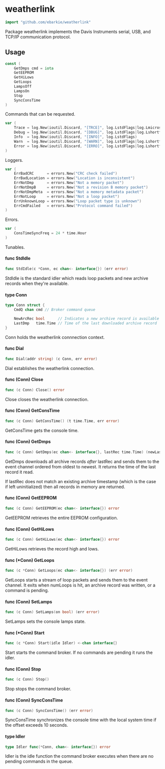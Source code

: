 # weatherlink

```go
import "github.com/ebarkie/weatherlink"
```

Package weatherlink implements the Davis Instruments serial, USB, and TCP/IP
communication protocol.

## Usage

```go
const (
	GetDmps cmd = iota
	GetEEPROM
	GetHiLows
	GetLoops
	LampsOff
	LampsOn
	Stop
	SyncConsTime
)
```
Commands that can be requested.

```go
var (
	Trace = log.New(ioutil.Discard, "[TRCE]", log.LstdFlags|log.Lmicroseconds|log.Lshortfile)
	Debug = log.New(ioutil.Discard, "[DBUG]", log.LstdFlags|log.Lshortfile)
	Info  = log.New(ioutil.Discard, "[INFO]", log.LstdFlags)
	Warn  = log.New(ioutil.Discard, "[WARN]", log.LstdFlags|log.Lshortfile)
	Error = log.New(ioutil.Discard, "[ERRO]", log.LstdFlags|log.Lshortfile)
)
```
Loggers.

```go
var (
	ErrBadCRC      = errors.New("CRC check failed")
	ErrBadLocation = errors.New("Location is inconsistent")
	ErrNotDmp      = errors.New("Not a memory packet")
	ErrNotDmpB     = errors.New("Not a revision B memory packet")
	ErrNotDmpMeta  = errors.New("Not a memory metadata packet")
	ErrNotLoop     = errors.New("Not a loop packet")
	ErrUnknownLoop = errors.New("Loop packet type is unknown")
	ErrCmdFailed   = errors.New("Protocol command failed")
)
```
Errors.

```go
var (
	ConsTimeSyncFreq = 24 * time.Hour
)
```
Tunables.

#### func  StdIdle

```go
func StdIdle(c *Conn, ec chan<- interface{}) (err error)
```
StdIdle is the standard idler which reads loop packets and new archive records
when they're available.

#### type Conn

```go
type Conn struct {
	CmdQ chan cmd // Broker command queue

	NewArcRec bool      // Indicates a new archive record is available
	LastDmp   time.Time // Time of the last downloaded archive record
}
```

Conn holds the weatherlink connnection context.

#### func  Dial

```go
func Dial(addr string) (c Conn, err error)
```
Dial establishes the weatherlink connection.

#### func (Conn) Close

```go
func (c Conn) Close() error
```
Close closes the weatherlink connection.

#### func (Conn) GetConsTime

```go
func (c Conn) GetConsTime() (t time.Time, err error)
```
GetConsTime gets the console time.

#### func (Conn) GetDmps

```go
func (c Conn) GetDmps(ec chan<- interface{}, lastRec time.Time) (newLastRec time.Time, err error)
```
GetDmps downloads all archive records *after* lastRec and sends them to the
event channel ordered from oldest to newest. It returns the time of the last
record it read.

If lastRec does not match an existing archive timestamp (which is the case if
left uninitialized) then all records in memory are returned.

#### func (Conn) GetEEPROM

```go
func (c Conn) GetEEPROM(ec chan<- interface{}) error
```
GetEEPROM retrieves the entire EEPROM configuration.

#### func (Conn) GetHiLows

```go
func (c Conn) GetHiLows(ec chan<- interface{}) error
```
GetHiLows retrieves the record high and lows.

#### func (*Conn) GetLoops

```go
func (c *Conn) GetLoops(ec chan<- interface{}) (err error)
```
GetLoops starts a stream of loop packets and sends them to the event channel. It
exits when numLoops is hit, an archive record was written, or a command is
pending.

#### func (Conn) SetLamps

```go
func (c Conn) SetLamps(on bool) (err error)
```
SetLamps sets the console lamps state.

#### func (*Conn) Start

```go
func (c *Conn) Start(idle Idler) <-chan interface{}
```
Start starts the command broker. If no commands are pending it runs the idler.

#### func (Conn) Stop

```go
func (c Conn) Stop()
```
Stop stops the command broker.

#### func (Conn) SyncConsTime

```go
func (c Conn) SyncConsTime() (err error)
```
SyncConsTime synchronizes the console time with the local system time if the
offset exceeds 10 seconds.

#### type Idler

```go
type Idler func(*Conn, chan<- interface{}) error
```

Idler is the idle function the command broker executes when there are no pending
commands in the queue.
